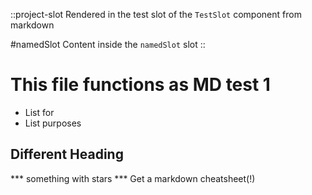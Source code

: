 ::project-slot
Rendered in the test slot of the `TestSlot` component from markdown

#namedSlot
Content inside the `namedSlot` slot
::

# This file functions as MD test 1
- List for
- List purposes
## Different Heading
*** something with stars ***
Get a markdown cheatsheet(!)